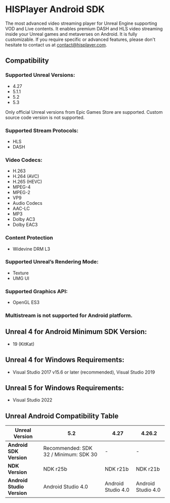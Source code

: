 # HISPlayer Android SDK
The most advanced video streaming player for Unreal Engine supporting VOD and Live contents. It enables premium DASH and HLS video streaming inside your Unreal games and metaverses on Android. It is fully customizable. If you require specific or advanced features, please don't hesitate to contact us at contact@hisplayer.com.

## Compatibility
### Supported Unreal Versions: 
* 4.27
* 5.1.1
* 5.2
* 5.3

Only official Unreal versions from Epic Games Store are supported. Custom source code version is not supported.

### Supported Stream Protocols: 
* HLS
* DASH

### Video Codecs:
* H.263
* H.264 (AVC)
* H.265 (HEVC)
* MPEG-4
* MPEG-2
* VP9
* Audio Codecs
* AAC-LC
* MP3
* Dolby AC3
* Dolby EAC3

### Content Protection
 * Widevine DRM L3

### Supported Unreal’s Rendering Mode: 
* Texture
* UMG UI

### Supported Graphics API:
* OpenGL ES3

### Multistream is not supported for Android platform.

## Unreal 4 for Android Minimum SDK Version:
* 19 (KitKat)

## Unreal 4 for Windows Requirements:
* Visual Studio 2017 v15.6 or later (recommended), Visual Studio 2019

## Unreal 5 for Windows Requirements:
* Visual Studio 2022

## Unreal Android Compatibility Table

| Unreal Version | 5.2    | 4.27    | 4.26.2    |
| - | - | - | - |
| **Android SDK Version** | Recommended: SDK 32 / Minimum: SDK 30   | -   | -   |
| **NDK Version** | NDK r25b   | NDK r21b   | NDK r21b   |
| **Android Studio Version** | Android Studio 4.0   | Android Studio 4.0   | Android Studio 4.0   |
